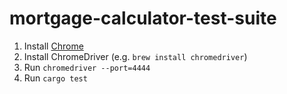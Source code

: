 # mortgage-calculator-test-suite

1. Install [Chrome](chrome.google.com)
2. Install ChromeDriver (e.g. `brew install chromedriver`)
3. Run `chromedriver --port=4444`
4. Run `cargo test`
